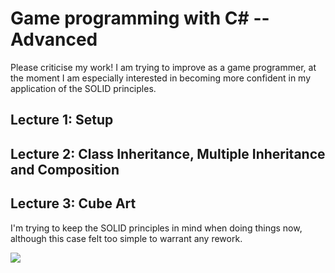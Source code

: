 # Game programming with C# -- Advanced
Please criticise my work! I am trying to improve as a game programmer, at the moment I am especially interested in becoming more confident in my application of the SOLID principles.

## Lecture 1: Setup

## Lecture 2: Class Inheritance, Multiple Inheritance and Composition

## Lecture 3: Cube Art
I'm trying to keep the SOLID principles in mind when doing things now, although this case felt too simple to warrant any rework.

![](https://joebinns.com/documents/gifs/cube_art.gif)
